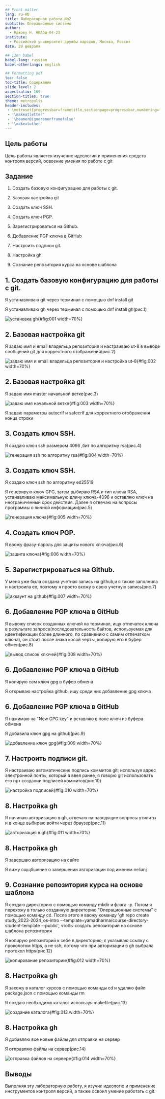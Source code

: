 ```yaml
---
## Front matter
lang: ru-RU
title: Лабораторная работа No2
subtitle: Операционные системы
author:
  - Нджову Н. НКАбд-04-23
institute:
  - Российский университет дружбы народов, Москва, Россия
date: 28 февраля

## i18n babel
babel-lang: russian
babel-otherlangs: english

## Formatting pdf
toc: false
toc-title: Содержание
slide_level: 2
aspectratio: 169
section-titles: true
theme: metropolis
header-includes:
 - \metroset{progressbar=frametitle,sectionpage=progressbar,numbering=fraction}
 - '\makeatletter'
 - '\beamer@ignorenonframefalse'
 - '\makeatother'
---
```


## Цель работы

Цель работы является изучение идеологии и применения средств контроля версий, освоение умения по работе с git

## Задание

1. Создать базовую конфигурацию для работы с git.

2. Базовая настройка git

3. Создать ключ SSH.

4. Создать ключ PGP.

5. Зарегистрироваться на Github.

6. Добавление PGP ключа в GitHub

7. Настроить подписи git.

8. Настройка gh

9. Сознание репозитория курса на основе шаблона

## 1. Создать базовую конфигурацию для работы с git.

Я устанавливаю git через терминал с помощью dnf install git

Я устанавливаю gh через терминал с помощью dnf install gh(рис.1)

![установка gh](image/02.png){#fig:001 width=70%}

## 2. Базовая настройка git

Я задаю имя и email владельца репозитория и настраиваю ut-8 в выводе сообщений git для корректного отображения(рис.2)

![задаю имя и email владельца репозитория и настройка ut-8](image/03.png){#fig:002 width=70%}

## 2. Базовая настройка git

Я задаю имя master начальной ветке(рис.3)

![задаю имя начальной ветке](image/04.png){#fig:003 width=70%}

Я задаю параметры autocrlf и safecrlf для корректного отображения конца строки

## 3. Создать ключ SSH.

Я создаю ключ ssh размером 4096 ,бит по алгоритму rsa(рис.4)

![генерация ssh по алгоритму rsa](image/07.png){#fig:004 width=70%}

## 3. Создать ключ SSH.

Я создаю ключ ssh по алгоритму ed25519

Я генерирую ключ GPG, затем выбираю RSA и тип ключа RSA, устанавливаю максимальную длину ключа-4096 и оставляю ключ на неограниченный срок действия. Далее я отвечаю на вопросы программы о личной информации(рис.5)

![генерация ключа](image/09.png){#fig:005 width=70%}

## 4. Создать ключ PGP.

Я ввожу фразу-пароль для защиты нового ключа(рис.6)

![защита ключа](image/10.png){#fig:006 width=70%}

## 5. Зарегистрироваться на Github.

У меня уже была создана учетная запись на github,и я также заполнила и настроила ее, поэтому я просто вхожу в свою учетную запись(рис.7)

![аккаунт на github](image/11.png){#fig:007 width=70%}

## 6. Добавление PGP ключа в GitHub

Я вывожу список созданных ключей на терминал, ищу отпечаток ключа в результате запроса(последовательность байтов, используемая для идентификации более длинного, по сравнению с самим отпечатком ключа), он стоит после знака косой черты, копирую его в буфер обмен(рис.8)

![вывод список ключей](image/12.png){#fig:008 width=70%}

## 6. Добавление PGP ключа в GitHub

Я копирую сам ключ gpg в буфер обмена

Я открываю настройка github, ищу среди них добавление gpg ключа

## 6. Добавление PGP ключа в GitHub

Я нажимаю на "New GPG key" и вставляю в поле ключ из буфера обмена

Я добавила ключ gpg на github(рис.9)

![добавление ключ  gpg](image/16.png){#fig:009 width=70%}

## 7. Настроить подписи git.

Я настраиваю автоматические подпись коммитов git; используя адрес электронной почты, который я ввел ранее, я говорю git использовать его прт создании подписей коммитов(рис.10)

![настройка подписей](image/17.png){#fig:010 width=70%}

## 8. Настройка gh

Я начинаю авторизацию в gh, отвечаю на наводящие вопросы утилиты и в конце выбираю войти через браузер(рис.11)

![авторизация в gh](image/18.png){#fig:011 width=70%}

## 8. Настройка gh

Я завершаю авторизацию на сайте

Я вижу сщщбшение о завершении авторизации под именем nelianj

## 9. Сознание репозитория курса на основе шаблона

Я создаю директорию с помощью команду mkdir и флага -p. Потом я перехожу в только созданную директорию "Операционные системы" с помощью команду cd. После этого я ввожу команду 'gh repo create study_2023-2024_os-intro --template=yamadharma/course-directory-student-template --public', чтобы создать репозиторий на основе шаблона репозитория

Я копирую репозиторий к себе в директорию, я указываю ссылку с проколотом https, а не ssh, потому что при авторизации в gh выбрала протокол https(рис.12)

![копирование репозитории](image/22.png){#fig:012 width=70%}

## 8. Настройка gh

Я захожу в каталог курсов с помощью команды cd и удаляю файл package.json с помощью команды rm

Я создаю необходимо каталог используя makefile(рис.13)

![создание каталога](image/24.png){#fig:013 width=70%}

## 8. Настройка gh

Я добавляю все новые файлы для отправки на сервер

Я отправляю файлы на сервер(рис.14)

![отправка файлов на сервере](image/27.png){#fig:014 width=70%}

## Выводы

Выполняя эту лабораторную работу, я изучил идеологю и применение инструментов контроля версий, а также освоил умение работать с git.


